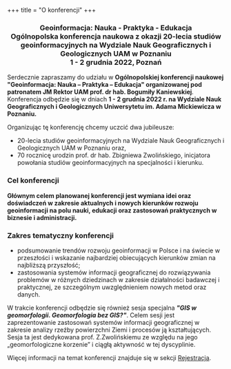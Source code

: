+++
title = "O konferencji"
+++


<center><h3>Geoinformacja: Nauka - Praktyka - Edukacja
<br>Ogólnopolska konferencja naukowa z okazji 20-lecia studiów geoinformacyjnych na Wydziale Nauk Geograficznych i Geologicznych UAM w Poznaniu
<br> 1 - 2 grudnia 2022, Poznań</h3></center>

Serdecznie zapraszamy do udziału w __Ogólnopolskiej konferencji naukowej "Geoinformacja: Nauka – Praktyka – Edukacja" organizowanej pod patronatem JM Rektor UAM prof. dr hab. Bogumiły Kaniewskiej__. Konferencja odbędzie się w dniach __1 - 2 grudnia 2022 r. na Wydziale Nauk Geograficznych i Geologicznych Uniwersytetu im. Adama Mickiewicza w Poznaniu.__

Organizując tę konferencję chcemy uczcić dwa jubileusze:

- 20-lecia studiów geoinformacyjnych na Wydziale Nauk Geograficznych i Geologicznych UAM w Poznaniu oraz,
- 70 rocznicę urodzin prof. dr hab. Zbigniewa Zwolińskiego, inicjatora powołania studiów geoinformacyjnych na specjalności i kierunku. 


<h3>Cel konferencji</h3>

<p><b>Głównym celem planowanej konferencji jest wymiana idei oraz doświadczeń w zakresie aktualnych i nowych kierunków rozwoju geoinformacji na polu nauki, edukacji oraz zastosowań praktycznych w biznesie i administracji. </b></p>

<h3>Zakres tematyczny konferencji</h3>

- podsumowanie trendów rozwoju geoinformacji w Polsce i na świecie w przeszłości i wskazanie najbardziej obiecujących kierunków zmian na najbliższą przyszłość;
- zastosowania systemów informacji geograficznej do rozwiązywania problemów w różnych dziedzinach w zakresie działalności badawczej i praktycznej, ze szczególnym uwzględnieniem nowych metod oraz danych.

W trakcie konferencji odbędzie się również sesja specjalna <b><i>"GIS w geomorfologii. Geomorfologia bez GIS?"</b></i>. Celem sesji jest zaprezentowanie zastosowań systemów informacji geograficznej w zakresie analizy rzeźby powierzchni Ziemi i procesów ją kształtujących. Sesja ta jest dedykowana prof. Z.Zwolińskiemu ze względu na jego „geomorfologiczne korzenie” i ciągłą aktywność w tej dyscyplinie.

Więcej informacji na temat konferencji znajduje się w sekcji [Rejestracja](/rejestracja). 




